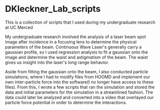 # DKleckner_Lab_scripts
This is a collection of scripts that I used during my undergraduate research at UC Merced

My undergraduate research involved the analysis of a laser beam spot image after incidence in a focusing lens to determine
the physical parameters of the beam. Continuous Wave Laser's generally carry a gaussian profile, so I used regression analysis
to fit a gaussian onto the image and determine the waist and astigmatism of the beam. The waist gives us insight into the
laser's long range behavior. 

Aside from fitting the gaussian onto the beam, I also conducted particle simulations, where I had to modify files from HOOMD
and implement our own inter-particle force into the software(I no longer have access to these files). From this, I wrote a
few scripts that ran the simulation and stored the data and initial parameters for the simulation in a streamlined fashion. 
The data could later be analyzed and converted into a video that overlayed our particle force potential in order to determine 
the interactions.
